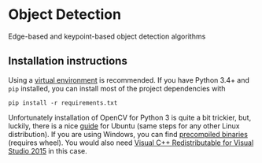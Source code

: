 # Object Detection

Edge-based and keypoint-based object detection algorithms

## Installation instructions

Using a [virtual environment](http://docs.python-guide.org/en/latest/dev/virtualenvs/) 
is recommended. If you have Python 3.4+ and `pip` installed, you can install 
most of the project dependencies with

    pip install -r requirements.txt

Unfortunately installation of OpenCV for Python 3 is quite a bit trickier, but, 
luckily, there is a nice 
[guide](http://www.pyimagesearch.com/2015/07/20/install-opencv-3-0-and-python-3-4-on-ubuntu/) for Ubuntu (same steps for any other Linux distribution). If you are using 
Windows, you can find 
[precompiled binaries](http://www.lfd.uci.edu/~gohlke/pythonlibs/#opencv) 
(requires wheel). You would also need 
[Visual C++ Redistributable for Visual Studio 2015](https://www.microsoft.com/en-us/download/details.aspx?id=48145) 
in this case.
